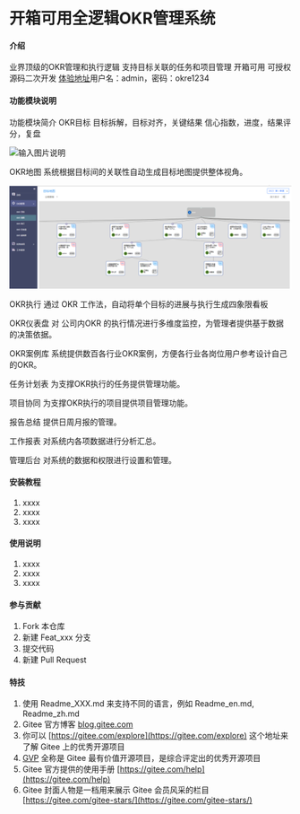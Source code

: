 # 开箱可用全逻辑OKR管理系统

#### 介绍
业界顶级的OKR管理和执行逻辑
支持目标关联的任务和项目管理
开箱可用
可授权源码二次开发
[体验地址](https://okr.bj-qicai.com/)用户名：admin，密码：okre1234

#### 功能模块说明

功能模块简介
OKR目标
目标拆解，目标对齐，关键结果
信心指数，进度，结果评分，复盘
 

![输入图片说明](.gitee/img/image.png)


OKR地图
系统根据目标间的关联性自动生成目标地图提供整体视角。
 
![输入图片说明](.gitee/image.png)


OKR执行
通过 OKR 工作法，自动将单个目标的进展与执行生成四象限看板
 




OKR仪表盘
对 公司内OKR 的执行情况进行多维度监控，为管理者提供基于数据的决策依据。
 
OKR案例库
系统提供数百各行业OKR案例，方便各行业各岗位用户参考设计自己的OKR。
 




任务计划表
为支撑OKR执行的任务提供管理功能。
 
项目协同
为支撑OKR执行的项目提供项目管理功能。

 

 
报告总结
提供日周月报的管理。
 









工作报表
对系统内各项数据进行分析汇总。
 

管理后台
对系统的数据和权限进行设置和管理。
 



#### 安装教程

1.  xxxx
2.  xxxx
3.  xxxx

#### 使用说明

1.  xxxx
2.  xxxx
3.  xxxx

#### 参与贡献

1.  Fork 本仓库
2.  新建 Feat_xxx 分支
3.  提交代码
4.  新建 Pull Request


#### 特技

1.  使用 Readme\_XXX.md 来支持不同的语言，例如 Readme\_en.md, Readme\_zh.md
2.  Gitee 官方博客 [blog.gitee.com](https://blog.gitee.com)
3.  你可以 [https://gitee.com/explore](https://gitee.com/explore) 这个地址来了解 Gitee 上的优秀开源项目
4.  [GVP](https://gitee.com/gvp) 全称是 Gitee 最有价值开源项目，是综合评定出的优秀开源项目
5.  Gitee 官方提供的使用手册 [https://gitee.com/help](https://gitee.com/help)
6.  Gitee 封面人物是一档用来展示 Gitee 会员风采的栏目 [https://gitee.com/gitee-stars/](https://gitee.com/gitee-stars/)
